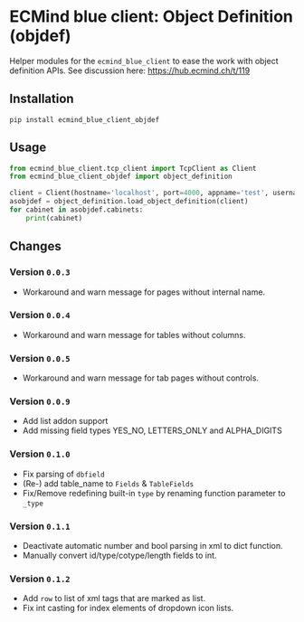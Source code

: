 # ECMind blue client: Object Definition (objdef)

Helper modules for the `ecmind_blue_client` to ease the work with object definition APIs. See discussion here: https://hub.ecmind.ch/t/119

## Installation

`pip install ecmind_blue_client_objdef`

## Usage

```python
from ecmind_blue_client.tcp_client import TcpClient as Client
from ecmind_blue_client_objdef import object_definition

client = Client(hostname='localhost', port=4000, appname='test', username='root', password='optimal')
asobjdef = object_definition.load_object_definition(client)
for cabinet in asobjdef.cabinets:
    print(cabinet)
```

## Changes

### Version `0.0.3`

- Workaround and warn message for pages without internal name.

### Version `0.0.4`

- Workaround and warn message for tables without columns.

### Version `0.0.5`

- Workaround and warn message for tab pages without controls.

### Version `0.0.9`

- Add list addon support
- Add missing field types YES_NO, LETTERS_ONLY and ALPHA_DIGITS

### Version `0.1.0`

- Fix parsing of `dbfield`
- (Re-) add table_name to `Fields` & `TableFields`
- Fix/Remove redefining built-in `type` by renaming function parameter to `_type`

### Version `0.1.1`

- Deactivate automatic number and bool parsing in xml to dict function.
- Manually convert id/type/cotype/length fields to int. 

### Version `0.1.2`

- Add `row` to list of xml tags that are marked as list.
- Fix int casting for index elements of dropdown icon lists.